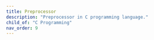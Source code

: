 ```yaml
---
title: Preprocessor
description: "Preprocessor in C programming language."
child_of: "C Programming"
nav_order: 9
---
```


